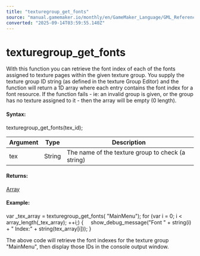 ```yaml
---
title: "texturegroup_get_fonts"
source: "manual.gamemaker.io/monthly/en/GameMaker_Language/GML_Reference/Drawing/Textures/texturegroup_get_fonts.htm"
converted: "2025-09-14T03:59:55.140Z"
---
```


# texturegroup\_get\_fonts

With this function you can retrieve the font index of each of the fonts assigned to texture pages within the given texture group. You supply the texture group ID string (as defined in the texture Group Editor) and the function will return a 1D array where each entry contains the font index for a font resource. If the function fails - ie: an invalid group is given, or the group has no texture assigned to it - then the array will be empty (0 length).

#### Syntax:

texturegroup\_get\_fonts(tex\_id);

| Argument | Type | Description |
| --- | --- | --- |
| tex | String | The name of the texture group to check (a string) |

#### Returns:

[Array](../../../../../../../GameMaker_Language/GML_Overview/Arrays.md)

#### Example:

var \_tex\_array = texturegroup\_get\_fonts( "MainMenu");
for (var i = 0; i < array\_length(\_tex\_array); ++i;)
{
    show\_debug\_message("Font " + string(i) + " Index:" + string(tex\_array\[i\]));
}

The above code will retrieve the font indexes for the texture group "MainMenu", then display those IDs in the console output window.